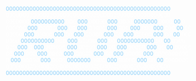 <font color=#87CEFA >0000000000000000000000000000000000000000000000000</font>
<br/><font color=#FFF >0000000000000000000000000000000000000000000000000</font>
<br/><font color=#FFF >0000000</font>
<font color=#87CEFA >0000000000</font>
<font color=#FFF >000</font>
<font color=#87CEFA >000</font>
<font color=#FFF >00000</font>
<font color=#87CEFA >000</font>
<font color=#FFF >0000</font>
<font color=#87CEFA >0000000</font>
<font color=#FFF >0000</font>
<font color=#87CEFA >00</font>
<font color=#FFF >0</font>
<br/><font color=#FFF >000000</font>
<font color=#87CEFA >000</font>
<font color=#FFF >00000</font>
<font color=#87CEFA >000</font>
<font color=#FFF >00</font>
<font color=#87CEFA >000</font>
<font color=#FFF >00000</font>
<font color=#87CEFA >000</font>
<font color=#FFF >000</font>
<font color=#87CEFA >000</font>
<font color=#FFF >000</font>
<font color=#87CEFA >000</font>
<font color=#FFF >000</font>
<font color=#87CEFA >00</font>
<font color=#FFF >00</font>
<br/><font color=#FFF >00000</font>
<font color=#87CEFA >000</font>
<font color=#FFF >00000</font>
<font color=#87CEFA >000</font>
<font color=#FFF >00</font>
<font color=#87CEFA >000</font>
<font color=#FFF >00000</font>
<font color=#87CEFA >000</font>
<font color=#FFF >00</font>
<font color=#87CEFA >000</font>
<font color=#FFF >00000</font>
<font color=#87CEFA >000</font>
<font color=#FFF >00</font>
<font color=#87CEFA >00</font>
<font color=#FFF >000</font>
<br/><font color=#FFF >0000</font>
<font color=#87CEFA >0000000000</font>
<font color=#FFF >000</font>
<font color=#87CEFA >000</font>
<font color=#FFF >00000</font>
<font color=#87CEFA >000</font>
<font color=#FFF >00</font>
<font color=#87CEFA >00000000000</font>
<font color=#FFF >00</font>
<font color=#87CEFA >00</font>
<font color=#FFF >0000</font>
<br/><font color=#FFF >000</font>
<font color=#87CEFA >000</font>
<font color=#FFF >0</font>
<font color=#87CEFA >000</font>
<font color=#FFF >000000</font>
<font color=#87CEFA >000</font>
<font color=#FFF >00000</font>
<font color=#87CEFA >000</font>
<font color=#FFF >00</font>
<font color=#87CEFA >000</font>
<font color=#FFF >00000</font>
<font color=#87CEFA >000</font>
<font color=#FFF >00</font>
<font color=#87CEFA >00</font>
<font color=#FFF >00000</font>
<br/><font color=#FFF >00</font>
<font color=#87CEFA >000</font>
<font color=#FFF >000</font>
<font color=#87CEFA >000</font>
<font color=#FFF >0000</font>
<font color=#87CEFA >000</font>
<font color=#FFF >00000</font>
<font color=#87CEFA >000</font>
<font color=#FFF >00</font>
<font color=#87CEFA >000</font>
<font color=#FFF >00000</font>
<font color=#87CEFA >000</font>
<font color=#FFF >0000000000</font>
<br/><font color=#FFF >0</font>
<font color=#87CEFA >000</font>
<font color=#FFF >00000</font>
<font color=#87CEFA >000</font>
<font color=#FFF >0000</font>
<font color=#87CEFA >0000000</font>
<font color=#FFF >0000</font>
<font color=#87CEFA >000</font>
<font color=#FFF >00000</font>
<font color=#87CEFA >000</font>
<font color=#FFF >00</font>
<font color=#87CEFA >00</font>
<font color=#FFF >0000000</font>
<br/><font color=#FFF >0000000000000000000000000000000000000000000000000</font>
<br/><font color=#87CEFA >0000000000000000000000000000000000000000000000000</font>
<br/>